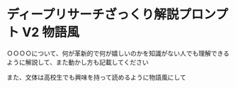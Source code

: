 # ディープリサーチざっくり解説プロンプト V2 物語風

ＯＯＯＯについて、何が革新的で何が嬉しいのかを知識がない人でも理解できるように解説して、また動かし方も記載してください

また、文体は高校生でも興味を持って読めるように物語風にして
